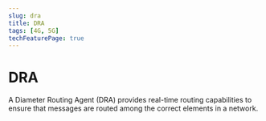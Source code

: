 ```yaml
---
slug: dra
title: DRA
tags: [4G, 5G]
techFeaturePage: true
---
```


# DRA

A Diameter Routing Agent (DRA) provides real-time routing capabilities to ensure that messages are routed among the correct elements in a network.
